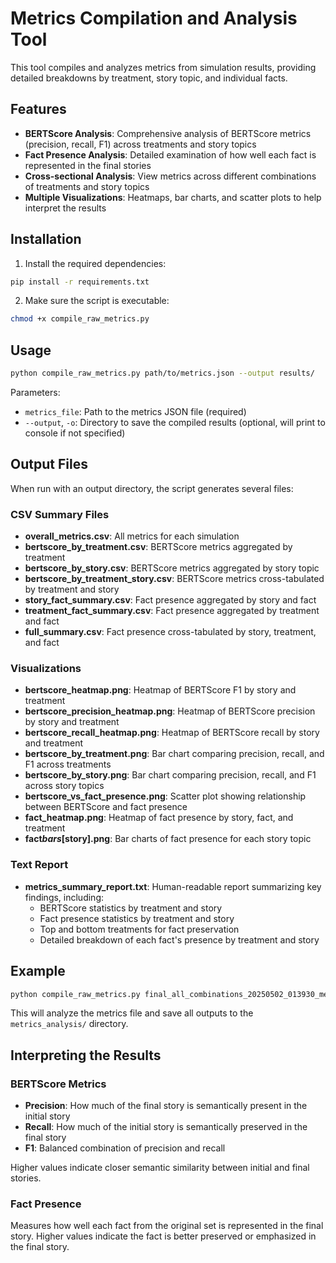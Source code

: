 # Metrics Compilation and Analysis Tool

This tool compiles and analyzes metrics from simulation results, providing detailed breakdowns by treatment, story topic, and individual facts.

## Features

- **BERTScore Analysis**: Comprehensive analysis of BERTScore metrics (precision, recall, F1) across treatments and story topics
- **Fact Presence Analysis**: Detailed examination of how well each fact is represented in the final stories
- **Cross-sectional Analysis**: View metrics across different combinations of treatments and story topics
- **Multiple Visualizations**: Heatmaps, bar charts, and scatter plots to help interpret the results

## Installation

1. Install the required dependencies:

```bash
pip install -r requirements.txt
```

2. Make sure the script is executable:

```bash
chmod +x compile_raw_metrics.py
```

## Usage

```bash
python compile_raw_metrics.py path/to/metrics.json --output results/
```

Parameters:

- `metrics_file`: Path to the metrics JSON file (required)
- `--output`, `-o`: Directory to save the compiled results (optional, will print to console if not specified)

## Output Files

When run with an output directory, the script generates several files:

### CSV Summary Files

- **overall_metrics.csv**: All metrics for each simulation
- **bertscore_by_treatment.csv**: BERTScore metrics aggregated by treatment
- **bertscore_by_story.csv**: BERTScore metrics aggregated by story topic
- **bertscore_by_treatment_story.csv**: BERTScore metrics cross-tabulated by treatment and story
- **story_fact_summary.csv**: Fact presence aggregated by story and fact
- **treatment_fact_summary.csv**: Fact presence aggregated by treatment and fact
- **full_summary.csv**: Fact presence cross-tabulated by story, treatment, and fact

### Visualizations

- **bertscore_heatmap.png**: Heatmap of BERTScore F1 by story and treatment
- **bertscore_precision_heatmap.png**: Heatmap of BERTScore precision by story and treatment
- **bertscore_recall_heatmap.png**: Heatmap of BERTScore recall by story and treatment
- **bertscore_by_treatment.png**: Bar chart comparing precision, recall, and F1 across treatments
- **bertscore_by_story.png**: Bar chart comparing precision, recall, and F1 across story topics
- **bertscore_vs_fact_presence.png**: Scatter plot showing relationship between BERTScore and fact presence
- **fact_heatmap.png**: Heatmap of fact presence by story, fact, and treatment
- **fact*bars*[story].png**: Bar charts of fact presence for each story topic

### Text Report

- **metrics_summary_report.txt**: Human-readable report summarizing key findings, including:
  - BERTScore statistics by treatment and story
  - Fact presence statistics by treatment and story
  - Top and bottom treatments for fact preservation
  - Detailed breakdown of each fact's presence by treatment and story

## Example

```bash
python compile_raw_metrics.py final_all_combinations_20250502_013930_metrics.json --output metrics_analysis/
```

This will analyze the metrics file and save all outputs to the `metrics_analysis/` directory.

## Interpreting the Results

### BERTScore Metrics

- **Precision**: How much of the final story is semantically present in the initial story
- **Recall**: How much of the initial story is semantically preserved in the final story
- **F1**: Balanced combination of precision and recall

Higher values indicate closer semantic similarity between initial and final stories.

### Fact Presence

Measures how well each fact from the original set is represented in the final story.
Higher values indicate the fact is better preserved or emphasized in the final story.
